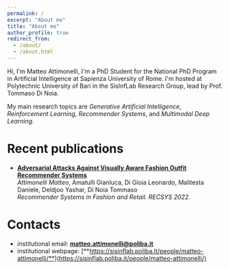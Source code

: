```yaml
---
permalink: /
excerpt: "About me"
title: "About me"
author_profile: true
redirect_from: 
  - /about/
  - /about.html
---
```


Hi, I'm Matteo Attimonelli, I'm a PhD Student for the National PhD Program in Artificial Intelligence at Sapienza University of Rome. I'm hosted at Polytechnic University of Bari in the SisInfLab Research Group, lead by Prof. Tommaso Di Noia.

My main research topics are _Generative Artificial Intelligence_, _Reinforcement Learning_, _Recommender Systems_, and _Multimodal Deep Learning_.

# Recent publications

* **[Adversarial Attacks Against Visually Aware Fashion Outfit Recommender Systems](https://link.springer.com/chapter/10.1007/978-3-031-22192-7_4)**  
_Attimonelli Matteo_, Amatulli Gianluca, Di Gioia Leonardo, Malitesta Daniele, Deldjoo Yashar, Di Noia Tommaso  
*Recommender Systems in Fashion and Retail. RECSYS 2022.* 

# Contacts
* institutional email: [**matteo.attimonelli@poliba.it**](mailto:matteo.attimonelli@poliba.it)
* institutional webpage: [**https://sisinflab.poliba.it/people/matteo-attimonelli/**](https://sisinflab.poliba.it/people/matteo-attimonelli/)
